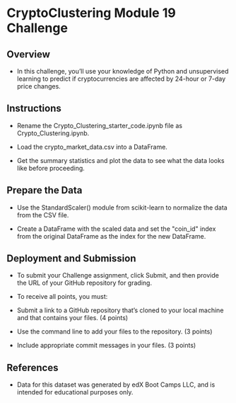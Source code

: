 # CryptoClustering Module 19 Challenge





## Overview

* In this challenge, you’ll use your knowledge of Python and unsupervised learning to predict if cryptocurrencies are affected by 24-hour or 7-day price changes.


## Instructions


* Rename the Crypto_Clustering_starter_code.ipynb file as Crypto_Clustering.ipynb.

* Load the crypto_market_data.csv into a DataFrame.

* Get the summary statistics and plot the data to see what the data looks like before proceeding.


## Prepare the Data

* Use the StandardScaler() module from scikit-learn to normalize the data from the CSV file.

* Create a DataFrame with the scaled data and set the "coin_id" index from the original DataFrame as the index for the new DataFrame.


## Deployment and Submission


* To submit your Challenge assignment, click Submit, and then provide the URL of your GitHub repository for grading.

* To receive all points, you must:

* Submit a link to a GitHub repository that’s cloned to your local machine and that contains your files. (4 points)

* Use the command line to add your files to the repository. (3 points)

* Include appropriate commit messages in your files. (3 points)


## References

* Data for this dataset was generated by edX Boot Camps LLC, and is intended for educational purposes only.
